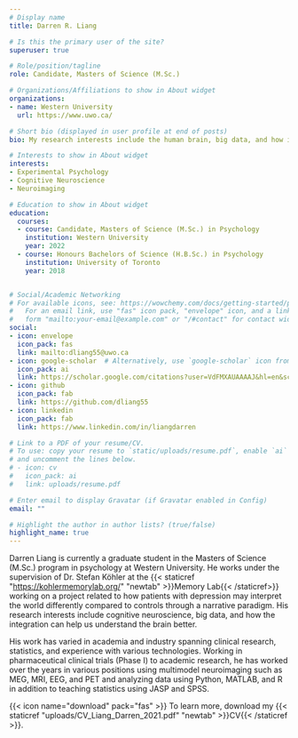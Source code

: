 ```yaml
---
# Display name
title: Darren R. Liang

# Is this the primary user of the site?
superuser: true

# Role/position/tagline
role: Candidate, Masters of Science (M.Sc.)

# Organizations/Affiliations to show in About widget
organizations:
- name: Western University
  url: https://www.uwo.ca/

# Short bio (displayed in user profile at end of posts)
bio: My research interests include the human brain, big data, and how it works all together.

# Interests to show in About widget
interests:
- Experimental Psychology
- Cognitive Neuroscience
- Neuroimaging

# Education to show in About widget
education:
  courses:
  - course: Candidate, Masters of Science (M.Sc.) in Psychology
    institution: Western University
    year: 2022
  - course: Honours Bachelors of Science (H.B.Sc.) in Psychology
    institution: University of Toronto
    year: 2018


# Social/Academic Networking
# For available icons, see: https://wowchemy.com/docs/getting-started/page-builder/#icons
#   For an email link, use "fas" icon pack, "envelope" icon, and a link in the
#   form "mailto:your-email@example.com" or "/#contact" for contact widget.
social:
- icon: envelope
  icon_pack: fas
  link: mailto:dliang55@uwo.ca
- icon: google-scholar  # Alternatively, use `google-scholar` icon from `ai` icon pack
  icon_pack: ai
  link: https://scholar.google.com/citations?user=VdFMXAUAAAAJ&hl=en&scioq=dliang
- icon: github
  icon_pack: fab
  link: https://github.com/dliang55
- icon: linkedin
  icon_pack: fab
  link: https://www.linkedin.com/in/liangdarren

# Link to a PDF of your resume/CV.
# To use: copy your resume to `static/uploads/resume.pdf`, enable `ai` icons in `params.toml`, 
# and uncomment the lines below.
# - icon: cv
#   icon_pack: ai
#   link: uploads/resume.pdf

# Enter email to display Gravatar (if Gravatar enabled in Config)
email: ""

# Highlight the author in author lists? (true/false)
highlight_name: true
---
```


Darren Liang is currently a graduate student in the Masters of Science (M.Sc.) program in psychology at Western University. He works under the supervision of Dr. Stefan Köhler at the {{< staticref "https://kohlermemorylab.org/" "newtab" >}}Memory Lab{{< /staticref>}} working on a project related to how patients with depression may interpret the world differently compared to controls through a narrative paradigm. His research interests include cognitive neuroscience, big data, and how the integration can help us understand the brain better.

His work has varied in academia and industry spanning clinical research, statistics, and experience with various technologies. Working in pharmaceutical clinical trials (Phase I) to academic research, he has worked over the years in various positions using multimodel neuroimaging such as MEG, MRI, EEG, and PET and analyzing data using Python, MATLAB, and R in addition to teaching statistics using JASP and SPSS. 

{{< icon name="download" pack="fas" >}} To learn more, download my {{< staticref "uploads/CV_Liang_Darren_2021.pdf" "newtab" >}}CV{{< /staticref >}}.
